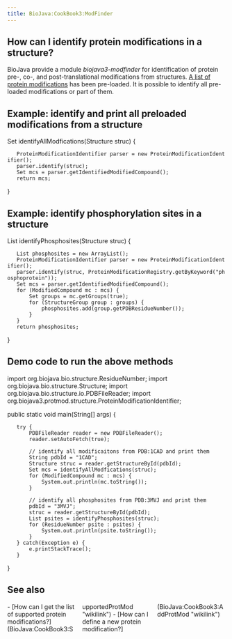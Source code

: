 ```yaml
---
title: BioJava:CookBook3:ModFinder
---
```


How can I identify protein modifications in a structure?
--------------------------------------------------------

BioJava provide a module *biojava3-modfinder* for identification of
protein pre-, co-, and post-translational modifications from structures.
[A list of protein
modifications](BioJava:CookBook3:SupportedProtMod "wikilink") has been
pre-loaded. It is possible to identify all pre-loaded modifications or
part of them.

Example: identify and print all preloaded modifications from a structure
------------------------------------------------------------------------

<java> Set<ModifiedCompound> identifyAllModfications(Structure struc) {

`   ProteinModificationIdentifier parser = new ProteinModificationIdentifier();`  
`   parser.identify(struc);`  
`   Set`<ModifiedCompound>` mcs = parser.getIdentifiedModifiedCompound();`  
`   return mcs;`

} </java>

Example: identify phosphorylation sites in a structure
------------------------------------------------------

<java> List<ResidueNumber> identifyPhosphosites(Structure struc) {

`   List`<ResidueNumber>` phosphosites = new ArrayList`<ResidueNumber>`();`  
`   ProteinModificationIdentifier parser = new ProteinModificationIdentifier();`  
`   parser.identify(struc, ProteinModificationRegistry.getByKeyword("phosphoprotein"));`  
`   Set`<ModifiedCompound>` mcs = parser.getIdentifiedModifiedCompound();`  
`   for (ModifiedCompound mc : mcs) {`  
`       Set`<StructureGroup>` groups = mc.getGroups(true);`  
`       for (StructureGroup group : groups) {`  
`           phosphosites.add(group.getPDBResidueNumber());`  
`       }`  
`   }`  
`   return phosphosites;`

} </java>

Demo code to run the above methods
----------------------------------

<java> import org.biojava.bio.structure.ResidueNumber; import
org.biojava.bio.structure.Structure; import
org.biojava.bio.structure.io.PDBFileReader; import
org.biojava3.protmod.structure.ProteinModificationIdentifier;

public static void main(String[] args) {

`   try {`  
`       PDBFileReader reader = new PDBFileReader();`  
`       reader.setAutoFetch(true);`

`       // identify all modificaitons from PDB:1CAD and print them`  
`       String pdbId = "1CAD";`  
`       Structure struc = reader.getStructureById(pdbId);`  
`       Set`<ModifiedCompound>` mcs = identifyAllModfications(struc);`  
`       for (ModifiedCompound mc : mcs) {`  
`           System.out.println(mc.toString());`  
`       }`

`       // identify all phosphosites from PDB:3MVJ and print them`  
`       pdbId = "3MVJ";`  
`       struc = reader.getStructureById(pdbId);`  
`       List`<ResidueNumber>` psites = identifyPhosphosites(struc);`  
`       for (ResidueNumber psite : psites) {`  
`           System.out.println(psite.toString());`  
`       }`  
`   } catch(Exception e) {`  
`       e.printStackTrace();`  
`   }`

} </java>

See also
--------

<div style="-moz-column-count:3; column-count:3;">
-   [How can I get the list of supported protein
    modifications?](BioJava:CookBook3:SupportedProtMod "wikilink")
-   [How can I define a new protein
    modification?](BioJava:CookBook3:AddProtMod "wikilink")

</div>

